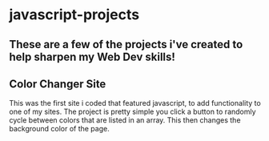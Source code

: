 # javascript-projects

These are a few of the projects i've created to help sharpen my Web Dev skills!
---

## Color Changer Site
This was the first site i coded that featured javascript, to add functionality to one of my sites. The project is pretty simple you click a button to randomly cycle between colors that are listed in an array. This then changes the background color of the page.
